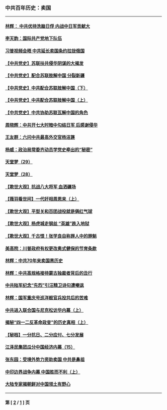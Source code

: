 ### 中共百年历史：卖国
---
#### [林辉： 中共优待洗脑日俘 内战中日军贡献大](../../pages/nf1176117/n13624644.md?01020430) 
#### [李天韵：国际共产党地下队伍](../../pages/nf1176117/n13611808.md?01020430) 
#### [习普视频会晤 中共延长卖国条约拉拢俄国](../../pages/nf1176117/n13060971.md?01020430) 
#### [【中共党史】苏联扶共侵华阴谋的大揭发](../../pages/nf1176117/n13056050.md?01020430) 
#### [【中共党史】配合苏联肢解中国 分裂新疆](../../pages/nf1176117/n13040700.md?01020430) 
#### [【中共党史】中共配合苏联肢解中国（下）](../../pages/nf1176117/n13035660.md?01020430) 
#### [【中共党史】中共配合苏联肢解中国（上）](../../pages/nf1176117/n13030262.md?01020430) 
#### [【中共党史】中共协助苏联瓦解中国的角色](../../pages/nf1176117/n13018109.md?01020430) 
#### [周晓辉：中共开七大时暗中勾结日军 后感谢侵华](../../pages/nf1176117/n12921960.md?01020430) 
#### [王友群：六问中共最高外交官杨洁篪](../../pages/nf1176117/n12836495.md?01020430) 
#### [杨威：政治局常委齐动员学党史牵出的“秘密”](../../pages/nf1176117/n12764642.md?01020430) 
#### [天堂梦（29）](../../pages/nf1176117/n12408465.md?01020430) 
#### [天堂梦（28）](../../pages/nf1176117/n12408309.md?01020430) 
#### [【欺世大观】抗战八大将军 血洒疆场](../../pages/nf1176117/n12357044.md?01020430) 
#### [【薇羽看世间】一代奸相周恩来（上）](../../pages/nf1176117/n12401109.md?01020430) 
#### [【欺世大观】平型关和百团战役就是俩红气球](../../pages/nf1176117/n12359157.md?01020430) 
#### [【欺世大观】杨虎城走钢丝 “英雄”跌入地狱](../../pages/nf1176117/n12358840.md?01020430) 
#### [【欺世大观】千古恨！张学良自称罪人中的罪魁](../../pages/nf1176117/n12358629.md?01020430) 
#### [美高院：川普政府有权更改奥式健保的节育条款](../../pages/nf1176117/n12242171.md?01020430) 
#### [林辉：中共70年来卖国黑历史](../../pages/nf1176117/n11552181.md?01020430) 
#### [林辉：中共高规格接待蒙古独裁者背后的丑行](../../pages/nf1176117/n11225005.md?01020430) 
#### [中共陆军纪念“先烈”引汪精卫诗句遭嘲讽](../../pages/nf1176117/n11153345.md?01020430) 
#### [林辉：国军重庆号巡洋舰官兵投共后的苦难](../../pages/nf1176117/n10997801.md?01020430) 
#### [中共进入联合国与尼克松访华内幕（上）](../../pages/nf1176117/n10138788.md?01020430) 
#### [揭秘“四一二反革命政变”的历史真相（上）](../../pages/nf1176117/n9996650.md?01020430) 
#### [【秘档】一分抗日、二分应付、七分发展](../../pages/nf1176117/n9331484.md?01020430) 
#### [江泽民集团瓜分中国经济内幕（15）](../../pages/nf1176117/n9268584.md?01020430) 
#### [张东园：受境外势力资助卖国 中共是鼻祖](../../pages/nf1176117/n9272480.md?01020430) 
#### [中印边界战争内幕 中国胜而不利（上）](../../pages/nf1176117/n9252458.md?01020430) 
#### [大陆专家揭朝鲜对中国领土有野心](../../pages/nf1176117/n9074056.md?01020430) 

---
#### 第 [ [2](./2.md?01020430) / [1](./1.md?01020430) ] 页
